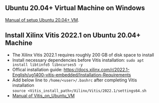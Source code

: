 ## Ubuntu 20.04+ Virtual Machine on Windows
[Manual of setup Ubuntu 20.04+ VM](https://github.com/bol-edu/course-lab_1/files/11862640/Ubuntu_VM_on_Windows.pdf).

## Install Xilinx Vitis 2022.1 on Ubuntu 20.04+ Machine
* The Xilinx Vitis 2022.1 requires roughly 200 GB of disk space to install
* Install necessary dependencies before Vitis installation: `sudo apt install libtinfo5 libncurses5 -y`
* Offical installation guide: https://docs.xilinx.com/r/2022.1-English/ug1400-vitis-embedded/Installation-Requirements  
* Add below line to `/home/<user>/.bashrc` after completing Vitis installation  
`source <Vitis_install_path>/Xilinx/Vitis/2022.1/settings64.sh`  
* [Manual of Vitis_on_Ubuntu_VM](https://github.com/bol-edu/course-lab_1/files/11862641/Vitis_on_Ubuntu_VM.pdf)

